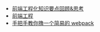* [前端工程化知识要点回顾&思考](https://github.com/kuitos/kuitos.github.io/issues/29)
* [前端工程](https://github.com/fouber/blog/issues/10)
* [手把手教你撸一个简易的 webpack](https://juejin.im/post/5b192afde51d45069c2efe5a)